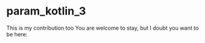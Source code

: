 # param_kotlin_3
This is my contribution too
You are welcome to stay, but I doubt you want to be here:
